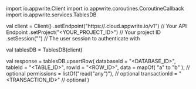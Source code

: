 import io.appwrite.Client
import io.appwrite.coroutines.CoroutineCallback
import io.appwrite.services.TablesDB

val client = Client()
    .setEndpoint("https://<REGION>.cloud.appwrite.io/v1") // Your API Endpoint
    .setProject("<YOUR_PROJECT_ID>") // Your project ID
    .setSession("") // The user session to authenticate with

val tablesDB = TablesDB(client)

val response = tablesDB.upsertRow(
    databaseId = "<DATABASE_ID>",
    tableId = "<TABLE_ID>",
    rowId = "<ROW_ID>",
    data = mapOf( "a" to "b" ), // optional
    permissions = listOf("read("any")"), // optional
    transactionId = "<TRANSACTION_ID>" // optional
)
